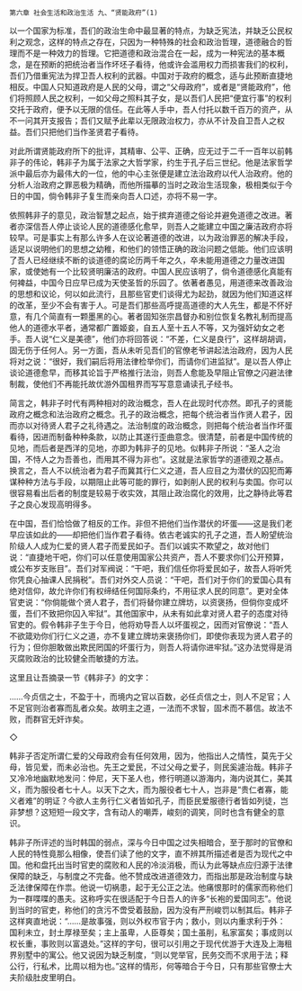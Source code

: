     第六章 社会生活和政治生活 九、“贤能政府”(1) 

   以一个国家为标准，吾们的政治生命中最显著的特点，为缺乏宪法，并缺乏公民权利之观念，这样的特点之存在，只因为一种特殊的社会和政治哲理，道德融合的哲理而不是一种效力的哲理。它把道德和政治混合在一起，成为一种宪法的基本概念，是在预断的把统治者当作坏坯子看待，他或许会滥用权力而损害我们的权利，吾们乃借重宪法为捍卫吾人权利的武器。中国对于政府的概念，适与此预断直捷地相反。中国人只知道政府是人民的父母，谓之“父母政府”，或者是“贤能政府”，他们将照顾人民之权利，一如父母之照料其子女，是以吾们人民把“便宜行事”的权利交托于政府，便予以无限的信任。在此等人手中，吾人付托以数千百万的资产，从不一问其开支报告；吾们又赋予此辈以无限政治权力，亦从不计及自卫吾人之权益。吾们只把他们当作圣贤君子看待。

   对此所谓贤能政府所下的批评，其精审、公平、正确，应无过于二千一百年以前韩非子的伟论，韩非子为属于法家之大哲学家，约生于孔子后三世纪。他是法家哲学派中最后亦为最伟大的一位，他的中心主张便是建立法治政府以代人治政府。他的分析人治政府之罪恶极为精确，而他所描摹的当时之政治生活现象，极相类似于今日的中国，倘令韩非子复生而亲向吾人口述，亦将不易一字。

   依照韩非子的意见，政治智慧之起点，始于摈弃道德之俗论并避免道德之改进。著者亦深信吾人停止谈论人民的道德感化愈早，则吾人之能建立中国之廉洁政府亦将较早。可是事实上有那么许多人在议论著道德的改进，以为政治罪恶的解决手段，适足以说明他们的思想之幼稚，和他们的领悟正确的政治问题之低能。他们应该明了吾人已经继续不断的谈道德的腐论历两千年之久，卒未能用道德之力量改进国家，或使她有一个比较贤明廉洁的政府。中国人民应该明了，倘令道德感化真能有何裨益，中国今日应早已成为天使圣哲的乐园了。依著者愚见，用道德来改善政治的思想和议论，何以如此流行，且那些官吏们谈得尤为起劲，就因为他们知道这样的改革，至少不会有害于人。可是吾们那些高呼提高道德的大人先生，都是不怀好意，有几个简直有一颗墨黑的心。著者固知张宗昌督办和别位恢复名教礼制而提高他人的道德水平者，通常都广置姬妾，自五人至十五人不等，又为强奸幼女之老手。吾人说“仁义是美德”，他们亦将回答说：“不差，仁义是良行”，这样胡胡调，固无伤于任何人。另一方面，吾从未听见吾们的官僚老爷讲起法治政府，因为人民将对之说：“很好，我们嗣后将用法律检举你们，而请你们进监狱”。是以吾人停止谈论道德愈早，而移其论旨于严格推行法治，则吾人愈能及早阻止官僚之闪避法律制裁，使他们不再能托故优游外国租界而写写意意诵读孔子经书。

   简言之，韩非子时代有两种相对的政治概念，吾人在此现时代亦然。即孔子的贤能政府之概念和法治政府之概念。孔子的政治概念，把每个统治者当作贤人君子，因而亦以对待贤人君子之礼待遇之。法治制度的政治概念，则把每个统治者当作坏蛋看待，因进而制备种种条款，以防止其遂行歪曲意念。很清楚，前者是中国传统的见地，而后者是西洋的见地，亦即为韩非子的见地。似韩非子所说：“圣人之治国，不恃人之为吾善也，而用其不得为非也”。这就是法家哲学的道德观之基点。换言之，吾人不以统治者为君子而冀其行仁义之道，吾人应目之为潜伏的囚犯而筹谋种种方法与手段，以期阻止此等可能的罪行，如剥削人民的权利与卖国。你可以很容易看出后者的制度是较易于收实效，其阻止政治腐化的效用，比之静待此等君子之良心发现高明得多。

   在中国，吾们恰恰做了相反的工作。非但不把他们当作潜伏的坏蛋——这是我们老早应该如此的——却把他们当作君子看待。依古老诚实的孔子之道，吾人盼望统治阶级人人成为仁爱的贤人君子而爱民如子。吾们以诚实不欺望之，故对他们说：“直捷地干吧，你们可以任意使用国家公共资产，吾人不要求你们公开预算，或公布岁支账目”。吾们对军阀说：“干吧，我们信任你将爱民如子，故吾人将听凭你凭良心抽课人民捐税”。吾们对外交人员说：“干吧，吾们对于你们的爱国心具有绝对信仰，故允许你们有权缔结任何国际条约，不用征求人民的同意”。更对全体官吏说：“你倘能做个贤人君子，吾们将替你建立牌坊，以资褒扬，但倘你变成坏蛋，吾们不致把你囚入牢狱”。其他国家中，从未有如此拿对贤人君子的态度对待官吏的。假令韩非子生于今日，他将劝导吾人以坏蛋视之，因而对官僚说：“吾人不欲箴劝你们行仁义之道，亦不复建立牌坊来褒扬你们，即使你表现为贤人君子的行为；但你胆敢做出欺民罔国的坏蛋行为，则吾人将请你进牢狱。”这办法觉得是消灭腐败政治的比较健全而敏捷的方法。

   这里且让吾摘录一节《韩非子》的文字：

   ……今贞信之士，不盈于十，而境内之官以百数，必任贞信之士，则人不足官；人不足官则治者寡而乱者众矣。故明主之道，一法而不求智，固术而不慕信。故法不败，而群官无奸诈矣。

   ◇

   韩非子否定所谓仁爱的父母政府会有任何效用，因为，他指出人之情性，莫先于父母，皆见爱，而未必治也。先王之爱民，不过父母之爱子，则民奚遽治哉。韩非子又冷冷地幽默地发问：仲尼，天下圣人也，修行明道以游海内，海内说其仁，美其义，而为服役者七十人。以天下之大，而为服役者七十人，岂非是“贵仁者寡，能义者难”的明证？今欲人主务行仁义者皆如孔子，而臣民爱服德行者皆如列徒，岂非梦想？这短短一段文字，含有动人的嘲弄，峻刻的调笑，同时也含有健全的意识。

   韩非子所评述的当时韩国的弱点，深与今日中国之过失相暗合，至于那时的官僚和人民的特性竟那么相像，使吾们读了他的文字，直不辨其所描述者是否为现代之中国。他和盘托出当时官吏的腐败和人民的冷淡消极，而认为此等缺点应归源于法律保障的缺乏，与制度之不完备。他不赞成改进道德效力，而指出那是政治制度与缺乏法律保障在作祟。他说一切祸患，起于无公正之法。他痛恨那时的儒家而称他们为一群喋喋的愚夫。这称呼实在很适配于今日吾人的许多“长袍的爱国同志”。他说到当时的官吏，称他们的贪污不啻受着鼓励，因为没有严刑峻罚以制其后。韩非子这样爽直地说：“……是故事强，则以外权市官于内；救小，则以内重求利于外：国利未立，封土厚禄至矣；主上虽卑，人臣尊矣；国土虽削，私家富矣；事成则以权长重，事败则以富退处。”这样的字句，很可以引用之于现代优游于大连及上海租界别墅中的寓公。他又说因为缺乏制度，“则以党举官，民务交而不求用于法；释公行，行私术，比周以相为也。”这样的情形，何等暗合于今日，只有那些官僚士大夫阶级肚皮里明白。

